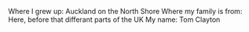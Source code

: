 Where I grew up: Auckland on the North Shore
Where my family is from: Here, before that differant parts of the UK
My name: Tom Clayton